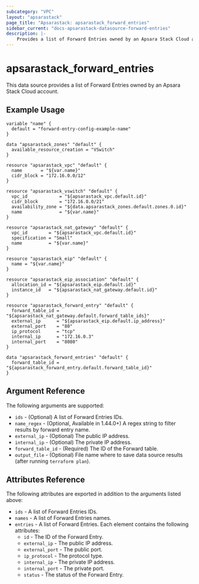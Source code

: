 ```yaml
---
subcategory: "VPC"
layout: "apsarastack"
page_title: "Apsarastack: apsarastack_forward_entries"
sidebar_current: "docs-apsarastack-datasource-forward-entries"
description: |-
    Provides a list of Forward Entries owned by an Apsara Stack Cloud account.
---
```


# apsarastack\_forward\_entries

This data source provides a list of Forward Entries owned by an Apsara Stack Cloud account.


## Example Usage

```
variable "name" {
  default = "forward-entry-config-example-name"
}

data "apsarastack_zones" "default" {
  available_resource_creation = "VSwitch"
}

resource "apsarastack_vpc" "default" {
  name       = "${var.name}"
  cidr_block = "172.16.0.0/12"
}

resource "apsarastack_vswitch" "default" {
  vpc_id            = "${apsarastack_vpc.default.id}"
  cidr_block        = "172.16.0.0/21"
  availability_zone = "${data.apsarastack_zones.default.zones.0.id}"
  name              = "${var.name}"
}

resource "apsarastack_nat_gateway" "default" {
  vpc_id        = "${apsarastack_vpc.default.id}"
  specification = "Small"
  name          = "${var.name}"
}

resource "apsarastack_eip" "default" {
  name = "${var.name}"
}

resource "apsarastack_eip_association" "default" {
  allocation_id = "${apsarastack_eip.default.id}"
  instance_id   = "${apsarastack_nat_gateway.default.id}"
}

resource "apsarastack_forward_entry" "default" {
  forward_table_id = "${apsarastack_nat_gateway.default.forward_table_ids}"
  external_ip      = "${apsarastack_eip.default.ip_address}"
  external_port    = "80"
  ip_protocol      = "tcp"
  internal_ip      = "172.16.0.3"
  internal_port    = "8080"
}

data "apsarastack_forward_entries" "default" {
  forward_table_id = "${apsarastack_forward_entry.default.forward_table_id}"
}
```

## Argument Reference

The following arguments are supported:

* `ids` - (Optional) A list of Forward Entries IDs.
* `name_regex` - (Optional, Available in 1.44.0+) A regex string to filter results by forward entry name.
* `external_ip` - (Optional) The public IP address.
* `internal_ip` - (Optional) The private IP address.
* `forward_table_id` - (Required) The ID of the Forward table.
* `output_file` - (Optional) File name where to save data source results (after running `terraform plan`).

## Attributes Reference

The following attributes are exported in addition to the arguments listed above:

* `ids` - A list of Forward Entries IDs.
* `names` - A list of Forward Entries names.
* `entries` - A list of Forward Entries. Each element contains the following attributes:
  * `id` - The ID of the Forward Entry.
  * `external_ip` - The public IP address.
  * `external_port` - The public port.
  * `ip_protocol` - The protocol type.
  * `internal_ip` - The private IP address.
  * `internal_port` - The private port.
  * `status` - The status of the Forward Entry.


